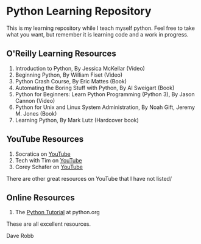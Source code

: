 # Python Learning Repository

This is my learning repository while I teach myself python. Feel free to take what you want, but remember it is learning code and a work in progress.

## O'Reilly Learning Resources

1. Introduction to Python, By Jessica McKellar (Video)
2. Beginning Python, By William Fiset (Video)
3. Python Crash Course, By Eric Mattes (Book)
4. Automating the Boring Stuff with Python, By Al Sweigart (Book)
5. Python for Beginners: Learn Python Programming (Python 3), By Jason Cannon (Video)
6. Python for Unix and Linux System Administration, By Noah Gift, Jeremy M. Jones (Book)
7. Learning Python, By Mark Lutz (Hardcover book)

## YouTube Resources

1. Socratica on [YouTube](https://www.youtube.com/channel/UCW6TXMZ5Pq6yL6_k5NZ2e0Q)
2. Tech with Tim on [YouTube](https://www.youtube.com/channel/UC4JX40jDee_tINbkjycV4Sg)
3. Corey Schafer on [YouTube](https://www.youtube.com/user/schafer5)

There are other great resources on YouTube that I have not listed/

## Online Resources

1. The [Python Tutorial](https://docs.python.org/3.8/tutorial/index.html) at python.org

These are all excellent resources.

Dave Robb

